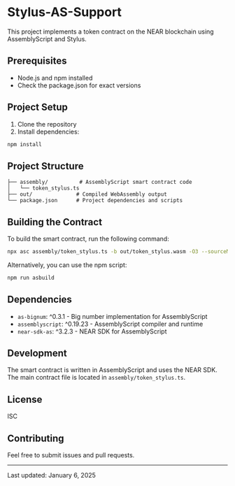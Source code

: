 # Stylus-AS-Support

This project implements a token contract on the NEAR blockchain using AssemblyScript and Stylus.

## Prerequisites

- Node.js and npm installed
- Check the package.json for exact versions

## Project Setup

1. Clone the repository
2. Install dependencies:
```bash
npm install
```

## Project Structure

```
├── assembly/          # AssemblyScript smart contract code
│   └── token_stylus.ts
├── out/              # Compiled WebAssembly output
└── package.json      # Project dependencies and scripts
```

## Building the Contract

To build the smart contract, run the following command:

```bash
npx asc assembly/token_stylus.ts -b out/token_stylus.wasm -O3 --sourceMap --optimize
```

Alternatively, you can use the npm script:

```bash
npm run asbuild
```

## Dependencies

- `as-bignum`: ^0.3.1 - Big number implementation for AssemblyScript
- `assemblyscript`: ^0.19.23 - AssemblyScript compiler and runtime
- `near-sdk-as`: ^3.2.3 - NEAR SDK for AssemblyScript

## Development

The smart contract is written in AssemblyScript and uses the NEAR SDK. The main contract file is located in `assembly/token_stylus.ts`.

## License

ISC

## Contributing

Feel free to submit issues and pull requests.

---
Last updated: January 6, 2025
